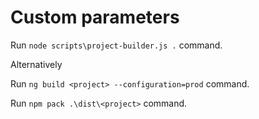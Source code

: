 # Custom parameters

Run `node scripts\project-builder.js .` command.

Alternatively

Run `ng build <project> --configuration=prod` command.

Run `npm pack .\dist\<project>` command.
